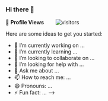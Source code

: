 ### Hi there 👋

<!--
**aryanchandrakar/aryanchandrakar** is a ✨ _special_ ✨ repository because its `README.md` (this file) appears on your GitHub profile.
<!--  PROFILES VIEWS -->
🌱 **Profile Views**&nbsp;&nbsp;&nbsp;&nbsp;&nbsp;&nbsp;&nbsp;
![visitors](https://profile-counter.glitch.me/aryanchandrakar/count.svg?align=center)

Here are some ideas to get you started:

- 🔭 I’m currently working on ...
- 🌱 I’m currently learning ...
- 👯 I’m looking to collaborate on ...
- 🤔 I’m looking for help with ...
- 💬 Ask me about ...
- 📫 How to reach me: ...
- 😄 Pronouns: ...
- ⚡ Fun fact: ...
-->
